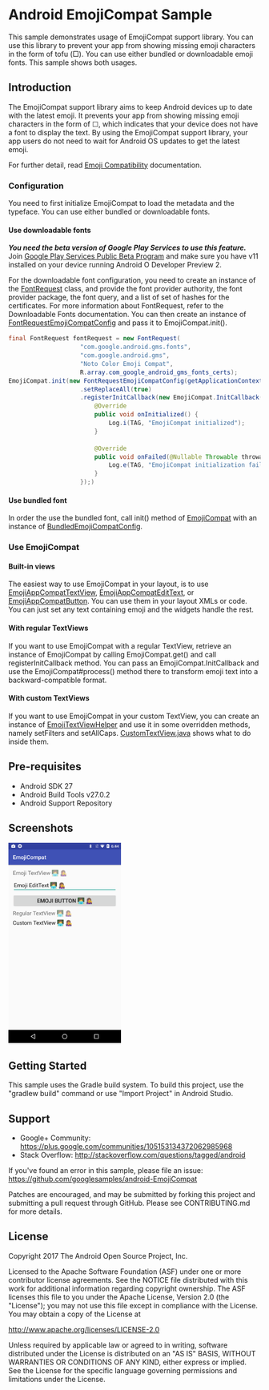 
Android EmojiCompat Sample
===================================

This sample demonstrates usage of EmojiCompat support library. You can use this library
to prevent your app from showing missing emoji characters in the form of tofu (□). You
can use either bundled or downloadable emoji fonts. This sample shows both usages.

Introduction
------------

The EmojiCompat support library aims to keep Android devices up to date with the latest emoji. It
prevents your app from showing missing emoji characters in the form of ☐, which indicates that your
device does not have a font to display the text. By using the EmojiCompat support library, your app
users do not need to wait for Android OS updates to get the latest emoji.

For further detail, read [Emoji Compatibility][1] documentation.

### Configuration

You need to first initialize EmojiCompat to load the metadata and the typeface. You can use either
bundled or downloadable fonts.

#### Use downloadable fonts

***You need the beta version of Google Play Services to use this feature.*** Join
[Google Play Services Public Beta Program][4] and make sure you have v11 installed on your device
running Android O Developer Preview 2.

For the downloadable font configuration, you need to create an instance of the [FontRequest][5]
class, and provide the font provider authority, the font provider package, the font query, and a
list of set of hashes for the certificates. For more information about FontRequest, refer to the
Downloadable Fonts documentation. You can then create an instance of
[FontRequestEmojiCompatConfig][6] and pass it to EmojiCompat.init().

```java
final FontRequest fontRequest = new FontRequest(
                    "com.google.android.gms.fonts",
                    "com.google.android.gms",
                    "Noto Color Emoji Compat",
                    R.array.com_google_android_gms_fonts_certs);
EmojiCompat.init(new FontRequestEmojiCompatConfig(getApplicationContext(), fontRequest)
                    .setReplaceAll(true)
                    .registerInitCallback(new EmojiCompat.InitCallback() {
                        @Override
                        public void onInitialized() {
                            Log.i(TAG, "EmojiCompat initialized");
                        }

                        @Override
                        public void onFailed(@Nullable Throwable throwable) {
                            Log.e(TAG, "EmojiCompat initialization failed", throwable);
                        }
                    });)
```

#### Use bundled font

In order the use the bundled font, call init() method of [EmojiCompat][2] with an instance of
[BundledEmojiCompatConfig][3].

### Use EmojiCompat

#### Built-in views

The easiest way to use EmojiCompat in your layout, is to use [EmojiAppCompatTextView][7],
[EmojiAppCompatEditText][8], or [EmojiAppCompatButton][9]. You can use them in your layout XMLs or
code. You can just set any text containing emoji and the widgets handle the rest.

#### With regular TextViews

If you want to use EmojiCompat with a regular TextView, retrieve an instance of EmojiCompat by
calling EmojiCompat.get() and call registerInitCallback method. You can pass an
EmojiCompat.InitCallback and use the EmojiCompat#process() method there to transform emoji text into
a backward-compatible format.

#### With custom TextViews

If you want to use EmojiCompat in your custom TextView, you can create an instance of
[EmojiTextViewHelper][10] and use it in some overridden methods, namely setFilters and setAllCaps.
[CustomTextView.java][11] shows what to do inside them.

[1]: https://developer.android.com/preview/features/emoji-compat.html
[2]: https://developer.android.com/reference/android/support/text/emoji/EmojiCompat.html
[3]: https://developer.android.com/reference/android/support/text/emoji/bundled/BundledEmojiCompatConfig.html
[4]: https://developers.google.com/android/guides/beta-program
[5]: https://developer.android.com/reference/android/support/v4/provider/FontRequest.html
[6]: https://developer.android.com/reference/android/support/text/emoji/FontRequestEmojiCompatConfig.html
[7]: https://developer.android.com/reference/android/support/text/emoji/widget/EmojiAppCompatTextView.html
[8]: https://developer.android.com/reference/android/support/text/emoji/widget/EmojiAppCompatEditText.html
[9]: https://developer.android.com/reference/android/support/text/emoji/widget/EmojiAppCompatButton.html
[10]: https://developer.android.com/reference/android/support/text/emoji/widget/EmojiCompatViewHelper.html
[11]: https://github.com/googlesamples/android-EmojiCompat/blog/master/app/src/main/java/com/example/android/emojicompat/CustomTextView.java

Pre-requisites
--------------

- Android SDK 27
- Android Build Tools v27.0.2
- Android Support Repository

Screenshots
-------------

<img src="screenshots/1-main.png" height="400" alt="Screenshot"/> 

Getting Started
---------------

This sample uses the Gradle build system. To build this project, use the
"gradlew build" command or use "Import Project" in Android Studio.

Support
-------

- Google+ Community: https://plus.google.com/communities/105153134372062985968
- Stack Overflow: http://stackoverflow.com/questions/tagged/android

If you've found an error in this sample, please file an issue:
https://github.com/googlesamples/android-EmojiCompat

Patches are encouraged, and may be submitted by forking this project and
submitting a pull request through GitHub. Please see CONTRIBUTING.md for more details.

License
-------

Copyright 2017 The Android Open Source Project, Inc.

Licensed to the Apache Software Foundation (ASF) under one or more contributor
license agreements.  See the NOTICE file distributed with this work for
additional information regarding copyright ownership.  The ASF licenses this
file to you under the Apache License, Version 2.0 (the "License"); you may not
use this file except in compliance with the License.  You may obtain a copy of
the License at

http://www.apache.org/licenses/LICENSE-2.0

Unless required by applicable law or agreed to in writing, software
distributed under the License is distributed on an "AS IS" BASIS, WITHOUT
WARRANTIES OR CONDITIONS OF ANY KIND, either express or implied.  See the
License for the specific language governing permissions and limitations under
the License.
